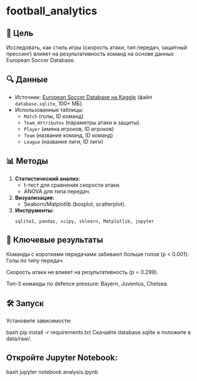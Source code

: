 # football_analytics

## 📌 Цель
Исследовать, как стиль игры (скорость атаки, тип передач, защитный прессинг) влияет на результативность команд на основе данных European Soccer Database.

## 🔍 Данные
- Источник: [European Soccer Database на Kaggle](https://www.kaggle.com/datasets/hugomathien/soccer) (файл `database.sqlite`, 100+ МБ).    
- Использованные таблицы:  
  - `Match` (голы, ID команд)  
  - `Team_Attributes` (параметры атаки и защиты).
  - `Player` (имена игроков, ID игроков)  
  - `Team` (название команд, ID команд)  
  - `League` (название лиги, ID лиги)    

## 📊 Методы
1. **Статистический анализ:**  
   - t-тест для сравнения скорости атаки.  
   - ANOVA для типа передач.  
2. **Визуализация:**  
   - Seaborn/Matplotlib (boxplot, scatterplot).  
3. **Инструменты:**  
   ```python
   sqlite3, pandas, scipy, sklearn, Matplotlib, jupyter

## 🚀 Ключевые результаты
Команды с короткими передачами забивают больше голов (p < 0.001):
Голы по типу передач

Скорость атаки не влияет на результативность (p = 0.299).

Топ-3 команды по defence pressure: Bayern, Juventus, Chelsea.

## 🛠 Запуск
Установите зависимости:

bash
pip install -r requirements.txt
Скачайте database.sqlite и положите в data/raw/.

## Откройте Jupyter Notebook:

bash
jupyter notebook analysis.ipynb
